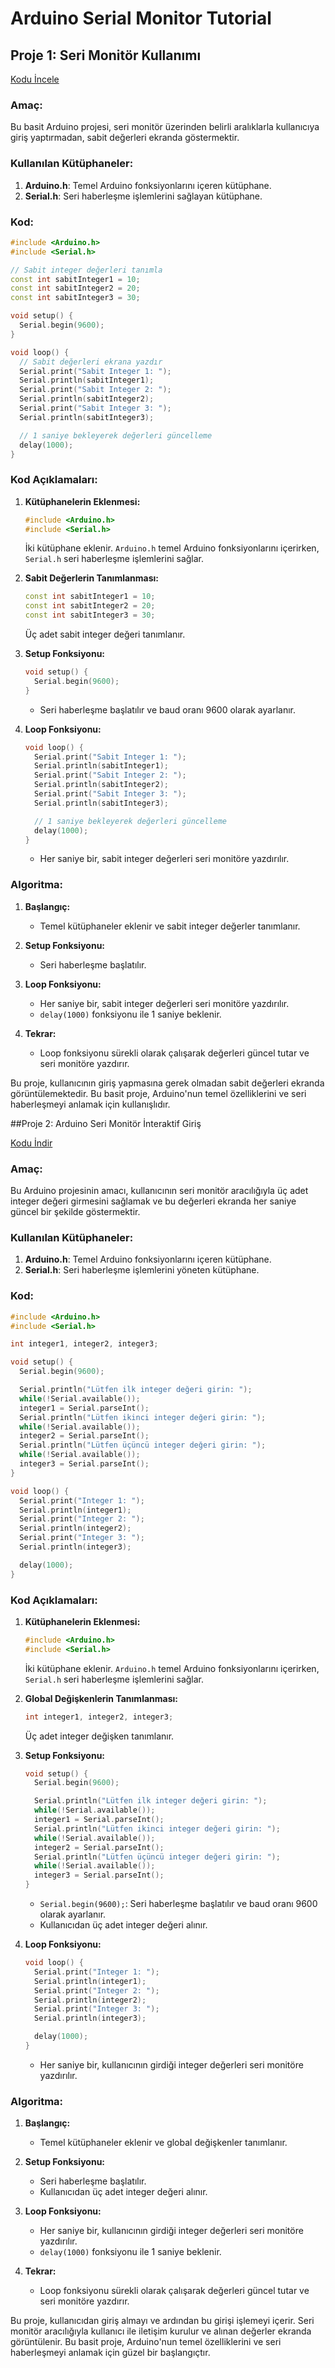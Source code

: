 # Arduino Serial Monitor Tutorial

## Proje 1: Seri Monitör Kullanımı

[Kodu İncele](https://github.com/mrred00/Arduino-Serial-Monitor-Tutorial/blob/main/proje1/proje1.ino)

### Amaç:

Bu basit Arduino projesi, seri monitör üzerinden belirli aralıklarla kullanıcıya giriş yaptırmadan, sabit değerleri ekranda göstermektir.

### Kullanılan Kütüphaneler:

1. **Arduino.h**: Temel Arduino fonksiyonlarını içeren kütüphane.
2. **Serial.h**: Seri haberleşme işlemlerini sağlayan kütüphane.

### Kod:

```cpp
#include <Arduino.h>
#include <Serial.h>

// Sabit integer değerleri tanımla
const int sabitInteger1 = 10;
const int sabitInteger2 = 20;
const int sabitInteger3 = 30;

void setup() {
  Serial.begin(9600);
}

void loop() {
  // Sabit değerleri ekrana yazdır
  Serial.print("Sabit Integer 1: ");
  Serial.println(sabitInteger1);
  Serial.print("Sabit Integer 2: ");
  Serial.println(sabitInteger2);
  Serial.print("Sabit Integer 3: ");
  Serial.println(sabitInteger3);

  // 1 saniye bekleyerek değerleri güncelleme
  delay(1000);
}
```

### Kod Açıklamaları:

1. **Kütüphanelerin Eklenmesi:**
    ```cpp
    #include <Arduino.h>
    #include <Serial.h>
    ```
    İki kütüphane eklenir. `Arduino.h` temel Arduino fonksiyonlarını içerirken, `Serial.h` seri haberleşme işlemlerini sağlar.

2. **Sabit Değerlerin Tanımlanması:**
    ```cpp
    const int sabitInteger1 = 10;
    const int sabitInteger2 = 20;
    const int sabitInteger3 = 30;
    ```
    Üç adet sabit integer değeri tanımlanır.

3. **Setup Fonksiyonu:**
    ```cpp
    void setup() {
      Serial.begin(9600);
    }
    ```
    - Seri haberleşme başlatılır ve baud oranı 9600 olarak ayarlanır.

4. **Loop Fonksiyonu:**
    ```cpp
    void loop() {
      Serial.print("Sabit Integer 1: ");
      Serial.println(sabitInteger1);
      Serial.print("Sabit Integer 2: ");
      Serial.println(sabitInteger2);
      Serial.print("Sabit Integer 3: ");
      Serial.println(sabitInteger3);

      // 1 saniye bekleyerek değerleri güncelleme
      delay(1000);
    }
    ```
    - Her saniye bir, sabit integer değerleri seri monitöre yazdırılır.

### Algoritma:

1. **Başlangıç:**
    - Temel kütüphaneler eklenir ve sabit integer değerler tanımlanır.

2. **Setup Fonksiyonu:**
    - Seri haberleşme başlatılır.

3. **Loop Fonksiyonu:**
    - Her saniye bir, sabit integer değerleri seri monitöre yazdırılır.
    - `delay(1000)` fonksiyonu ile 1 saniye beklenir.

4. **Tekrar:**
    - Loop fonksiyonu sürekli olarak çalışarak değerleri güncel tutar ve seri monitöre yazdırır.

Bu proje, kullanıcının giriş yapmasına gerek olmadan sabit değerleri ekranda görüntülemektedir. Bu basit proje, Arduino'nun temel özelliklerini ve seri haberleşmeyi anlamak için kullanışlıdır.

##Proje 2: Arduino Seri Monitör İnteraktif Giriş

[Kodu İndir](https://github.com/mrred00/Arduino-Serial-Monitor-Tutorial/blob/main/Proje2/project2.ino)

### Amaç:

Bu Arduino projesinin amacı, kullanıcının seri monitör aracılığıyla üç adet integer değeri girmesini sağlamak ve bu değerleri ekranda her saniye güncel bir şekilde göstermektir.

### Kullanılan Kütüphaneler:

1. **Arduino.h**: Temel Arduino fonksiyonlarını içeren kütüphane.
2. **Serial.h**: Seri haberleşme işlemlerini yöneten kütüphane.

### Kod:

```cpp
#include <Arduino.h>
#include <Serial.h>

int integer1, integer2, integer3;

void setup() {
  Serial.begin(9600);

  Serial.println("Lütfen ilk integer değeri girin: ");
  while(!Serial.available());
  integer1 = Serial.parseInt();
  Serial.println("Lütfen ikinci integer değeri girin: ");
  while(!Serial.available());
  integer2 = Serial.parseInt();
  Serial.println("Lütfen üçüncü integer değeri girin: ");
  while(!Serial.available());
  integer3 = Serial.parseInt();
}

void loop() {
  Serial.print("Integer 1: ");
  Serial.println(integer1);
  Serial.print("Integer 2: ");
  Serial.println(integer2);
  Serial.print("Integer 3: ");
  Serial.println(integer3);

  delay(1000);
}
```

### Kod Açıklamaları:

1. **Kütüphanelerin Eklenmesi:**
    ```cpp
    #include <Arduino.h>
    #include <Serial.h>
    ```
    İki kütüphane eklenir. `Arduino.h` temel Arduino fonksiyonlarını içerirken, `Serial.h` seri haberleşme işlemlerini sağlar.

2. **Global Değişkenlerin Tanımlanması:**
    ```cpp
    int integer1, integer2, integer3;
    ```
    Üç adet integer değişken tanımlanır.

3. **Setup Fonksiyonu:**
    ```cpp
    void setup() {
      Serial.begin(9600);
    
      Serial.println("Lütfen ilk integer değeri girin: ");
      while(!Serial.available());
      integer1 = Serial.parseInt();
      Serial.println("Lütfen ikinci integer değeri girin: ");
      while(!Serial.available());
      integer2 = Serial.parseInt();
      Serial.println("Lütfen üçüncü integer değeri girin: ");
      while(!Serial.available());
      integer3 = Serial.parseInt();
    }
    ```
    - `Serial.begin(9600);`: Seri haberleşme başlatılır ve baud oranı 9600 olarak ayarlanır.
    - Kullanıcıdan üç adet integer değeri alınır.

4. **Loop Fonksiyonu:**
    ```cpp
    void loop() {
      Serial.print("Integer 1: ");
      Serial.println(integer1);
      Serial.print("Integer 2: ");
      Serial.println(integer2);
      Serial.print("Integer 3: ");
      Serial.println(integer3);
    
      delay(1000);
    }
    ```
    - Her saniye bir, kullanıcının girdiği integer değerleri seri monitöre yazdırılır.

### Algoritma:

1. **Başlangıç:**
    - Temel kütüphaneler eklenir ve global değişkenler tanımlanır.

2. **Setup Fonksiyonu:**
    - Seri haberleşme başlatılır.
    - Kullanıcıdan üç adet integer değeri alınır.

3. **Loop Fonksiyonu:**
    - Her saniye bir, kullanıcının girdiği integer değerleri seri monitöre yazdırılır.
    - `delay(1000)` fonksiyonu ile 1 saniye beklenir.

4. **Tekrar:**
    - Loop fonksiyonu sürekli olarak çalışarak değerleri güncel tutar ve seri monitöre yazdırır.

Bu proje, kullanıcıdan giriş almayı ve ardından bu girişi işlemeyi içerir. Seri monitör aracılığıyla kullanıcı ile iletişim kurulur ve alınan değerler ekranda görüntülenir. Bu basit proje, Arduino'nun temel özelliklerini ve seri haberleşmeyi anlamak için güzel bir başlangıçtır.
